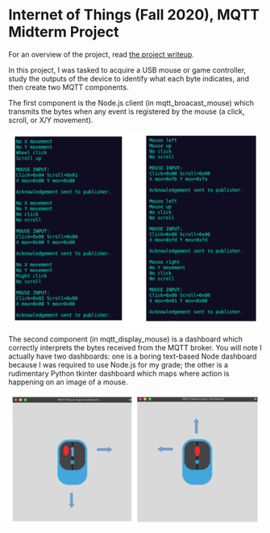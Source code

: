 Internet of Things (Fall 2020), MQTT Midterm Project
====================================================

For an overview of the project, read [the project writeup](https://github.com/haasr/mqtt_mouse_dashboard/blob/master/HaasR-4677-901-midterm-project.pdf).

In this project, I was tasked to acquire a USB mouse or game controller, study
the outputs of the device to identify what each byte indicates, and then create
two MQTT components.

The first component is the Node.js client (in mqtt_broacast_mouse) which transmits the bytes when any event is registered by the mouse (a click, scroll, or X/Y movement).

![Boring text-based mouse dashboard](screenshots/node-dashboard.png)

The second component (in mqtt_display_mouse) is a dashboard which correctly interprets the bytes received from the MQTT broker. You will
note I actually have two dashboards: one is a boring text-based Node dashboard
because I was required to use Node.js for my grade; the other is a rudimentary
Python tkinter dashboard which maps where action is happening on an image of a
mouse.

![Neat graphical mouse dashboard](screenshots/python-dashboard.png)
